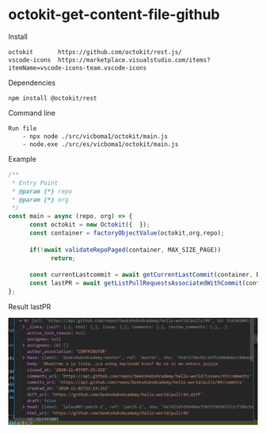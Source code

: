 # octokit-get-content-file-github

Install
```
octokit       https://github.com/octokit/rest.js/
vscode-icons  https://marketplace.visualstudio.com/items?itemName=vscode-icons-team.vscode-icons
```

Dependencies
```
npm install @octokit/rest
```

Command line
```
Run file     
    - npx node ./src/vicboma1/octokit/main.js
    - node.exe ./src/es/vicboma1/octokit/main.js
```

Example 
```javascript
/**
 * Entry Point
 * @param {*} repo 
 * @param {*} org 
 */
const main = async (repo, org) => {
      const octokit = new Octokit({  });
      const container = factoryObjectValue(octokit,org,repo);

      if(!await validateRepoPaged(container, MAX_SIZE_PAGE))
            return;

      const currentLastcommit = await getCurrentLastCommit(container, BRANCH_MASTER, PAGED_BRANCH);
      const lastPR = await getListPullRequestsAssociatedWithCommit(container, currentLastcommit);
};
```

Result lastPR 

![](https://github.com/vicboma1/octokit-get-pull-request-github/blob/main/resources/debug.png)


